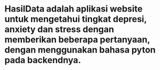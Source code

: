 # HasilData adalah aplikasi website untuk mengetahui tingkat depresi, anxiety dan stress dengan memberikan beberapa pertanyaan, dengan menggunakan bahasa pyton pada backendnya.
